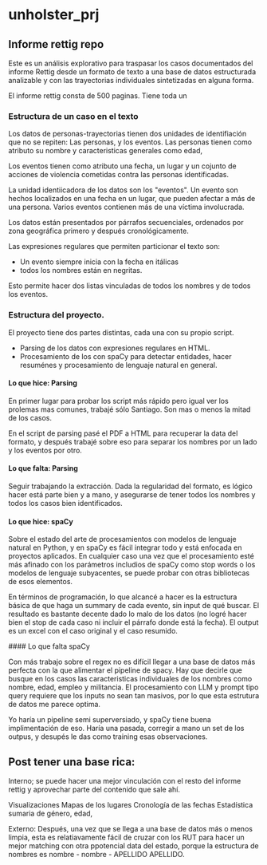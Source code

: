 # unholster_prj
 
## Informe rettig repo

Este es un análisis explorativo para traspasar los casos documentados del informe Rettig desde un formato de texto a una base de datos estructurada analizable y con las trayectorias individuales sintetizadas en alguna forma.

El informe rettig consta de 500 paginas. Tiene toda un 

### Estructura de un caso en el texto

Los datos de personas-trayectorias tienen dos unidades de identifiación que no se repiten: Las personas, y los eventos. 
Las personas tienen como atributo su nombre y caracteristicas generales como edad, 

Los eventos tienen como atributo una fecha, un lugar y un cojunto de acciones de violencia cometidas contra las personas identificadas. 

La unidad identiicadora de los datos son los "eventos". Un evento son hechos localizados en una fecha en un lugar, que pueden afectar a más de una persona. 
Varios eventos contienen más de una víctima involucrada. 

Los datos están presentados por párrafos secuenciales, ordenados por zona geográfica primero y después cronológicamente. 

Las expresiones regulares que permiten particionar el texto son:
- Un evento siempre inicia con la fecha en itálicas
- todos los nombres están en negritas.

Esto permite hacer dos listas vinculadas de todos los nombres y de todos los eventos.

### Estructura del proyecto. 

El proyecto tiene dos partes distintas, cada una con su propio script. 

- Parsing de los datos con expresiones regulares en HTML. 
- Procesamiento de los con spaCy para detectar entidades, hacer resuménes y procesamiento de lenguaje natural en general.

#### Lo que hice: Parsing
En primer lugar para probar los script más rápido pero igual ver los prolemas mas comunes, trabajé sólo Santiago. Son mas o menos la mitad de los casos.

En el script de parsing pasé el PDF a HTML para recuperar la data del formato, y después trabajé sobre eso para separar los nombres por un lado y los eventos por otro.
    

#### Lo que falta: Parsing
Seguir trabajando la extracción. Dada la regularidad del  formato, es lógico hacer está parte bien y a mano, y asegurarse de tener todos los nombres y todos los casos bien identificados.


#### Lo que hice: spaCy

Sobre el estado del arte de procesamientos con modelos de lenguaje natural en Python, y en spaCy es fácil integrar todo y está enfocada en proyectos aplicados.
En cualquier caso una vez que el procesamiento esté más afinado con los parámetros includios de spaCy como stop words o los modelos de lenguaje subyacentes, se puede probar con otras bibliotecas de esos elementos. 

En términos de programación, lo que alcancé a hacer es la estructura básica de que haga un summary de cada evento, sin input de qué buscar. El resultado es bastante decente dado lo malo de los datos (no logré hacer bien el stop de cada caso ni incluir el párrafo donde está la fecha). El output es un excel con el caso original y el caso resumido. 

#### Lo que falta spaCy

Con más trabajo sobre el regex no es difícil llegar a una base de datos más perfecta con la que alimentar el pipeline de spacy. Hay que decirle que busque en los casos las caracteristicas individuales de los nombres como nombre, edad, empleo y militancia.
El procesamiento con LLM y prompt tipo query requiere que los inputs no sean tan masivos, por lo que esta estrutura de datos me parece optima. 

Yo haría un pipeline semi superversiado, y spaCy tiene buena implimentación de eso. Haría una pasada, corregir a mano un set de los outpus, y desupés le das como training esas observaciones.

## Post tener una base rica:

Interno; se puede hacer una mejor vinculación con el resto del informe rettig y aprovechar parte del contenido que sale ahí. 

Visualizaciones 
Mapas de los lugares
Cronología de las fechas 
Estadística sumaria de género, edad, 

Externo: 
Después, una vez que se llega a una base de datos más o menos limpia, esta es relatiavamente fácil de cruzar con los RUT para hacer un mejor matching con otra ppotencial data del estado, porque la estructura de nombres es nombre - nombre - APELLIDO APELLIDO.

    



